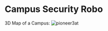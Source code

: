 # Campus Security Robo

3D Map of a Campus:
![pioneer3at](https://user-images.githubusercontent.com/89483812/211470090-ab3efc37-4f31-494a-b05b-38eda43805f1.png)
